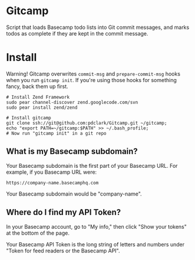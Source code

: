 # Gitcamp #

Script that loads Basecamp todo lists into Git commit messages, and marks todos as complete if they are kept in the commit message.


# Install #
	
Warning! Gitcamp overwrites `commit-msg` and `prepare-commit-msg` hooks when you run `gitcamp init`. If you're using those hooks for something fancy, back them up first.
	
	# Install Zend Framework
	sudo pear channel-discover zend.googlecode.com/svn
	sudo pear install zend/zend
	
	# Install gitcamp
    git clone ssh://git@github.com:pdclark/Gitcamp.git ~/gitcamp;
    echo "export PATH=~/gitcamp:$PATH" >> ~/.bash_profile;
    # Now run "gitcamp init" in a git repo


## What is my Basecamp subdomain?

Your Basecamp subdomain is the first part of your Basecamp URL.
For example, if you Basecamp URL were:

    https://company-name.basecamphq.com

Your Basecamp subdomain would be "company-name".


## Where do I find my API Token?

In your Basecamp account, go to "My info," then click 
"Show your tokens" at the bottom of the page.

Your Basecamp API Token is the long string of letters and
numbers under "Token for feed readers or the Basecamp API".

